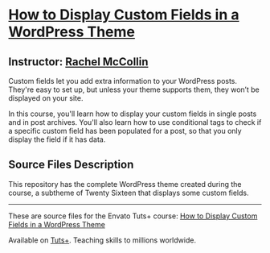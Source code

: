 # [How to Display Custom Fields in a WordPress Theme][published url]
## Instructor: [Rachel McCollin][instructor url]

Custom fields let you add extra information to your WordPress posts. They're easy to set up, but unless your theme supports them, they won’t be displayed on your site. 

In this course, you'll learn how to display your custom fields in single posts and in post archives. You'll also learn how to use conditional tags to check if a specific custom field has been populated for a post, so that you only display the field if it has data.


## Source Files Description

This repository has the complete WordPress theme created during the course, a subtheme of Twenty Sixteen that displays some custom fields.

------

These are source files for the Envato Tuts+ course: [How to Display Custom Fields in a WordPress Theme][published url]

Available on [Tuts+](https://tutsplus.com). Teaching skills to millions worldwide.

[published url]: https://code.tutsplus.com/courses/how-to-display-custom-fields-in-a-wordpress-theme
[instructor url]: https://tutsplus.com/authors/rachel-mccollin
